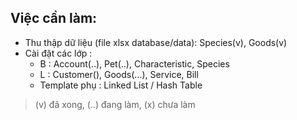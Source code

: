 ## Việc cần làm:
- Thu thập dữ liệu (file xlsx database/data): Species(v), Goods(v)
- Cài đặt các lớp :
    + B : Account(..), Pet(..), Characteristic, Species
    + L : Customer(), Goods(...), Service, Bill
    + Template phụ : Linked List / Hash Table

> (v) đã xong, (..) đang làm, (x) chưa làm
